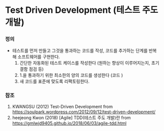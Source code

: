 # Test Driven Development (테스트 주도 개발)

### 정의

- 테스트를 먼저 만들고 그것을 통과하는 코드를 작성, 코드를 추가하는 단계를 반복해 소프트웨어를 구현한다.
  1. 간단한 자동화된 테스트 케이스를 작성한다 (원하는 향상이 이루어지는지, 초기 결함 점검 등)
  2. 1.을 통과하기 위한 최소한의 양의 코드를 생성한다 (코드 )
  3. 새 코드를 표준에 맞도록 리팩토링한다.

### 참조

1. KWANGSU (2012) Test-Driven Development from https://soulpark.wordpress.com/2012/09/12/test-driven-development/
2. heejeong Kwon (2018) [Agile] TDD(테스트 주도 개발)란 from https://gmlwjd9405.github.io/2018/06/03/agile-tdd.html
